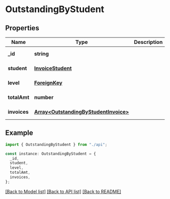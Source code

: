 # OutstandingByStudent

## Properties

| Name         | Type                                                                           | Description | Notes                  |
| ------------ | ------------------------------------------------------------------------------ | ----------- | ---------------------- |
| **\_id**     | **string**                                                                     |             | [default to '']        |
| **student**  | [**InvoiceStudent**](InvoiceStudent.md)                                        |             | [default to undefined] |
| **level**    | [**ForeignKey**](ForeignKey.md)                                                |             | [default to undefined] |
| **totalAmt** | **number**                                                                     |             | [default to 0]         |
| **invoices** | [**Array&lt;OutstandingByStudentInvoice&gt;**](OutstandingByStudentInvoice.md) |             | [default to undefined] |

## Example

```typescript
import { OutstandingByStudent } from "./api";

const instance: OutstandingByStudent = {
  _id,
  student,
  level,
  totalAmt,
  invoices,
};
```

[[Back to Model list]](../README.md#documentation-for-models) [[Back to API list]](../README.md#documentation-for-api-endpoints) [[Back to README]](../README.md)
